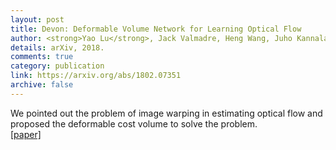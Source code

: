```yaml
---
layout: post
title: Devon: Deformable Volume Network for Learning Optical Flow
author: <strong>Yao Lu</strong>, Jack Valmadre, Heng Wang, Juho Kannala, Mehrtash Harandi, Philip H. S. Torr
details: arXiv, 2018.
comments: true
category: publication
link: https://arxiv.org/abs/1802.07351
archive: false
---
```


<p>We pointed out the problem of image warping in estimating optical flow and proposed the deformable cost volume to solve the problem.<br>
<a href="https://arxiv.org/abs/1802.07351">[paper]</a></p>
<div style="clear:both"></div>
